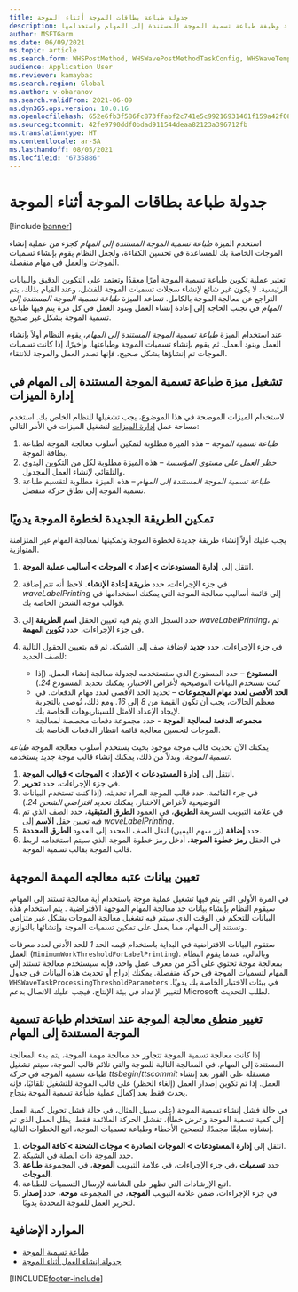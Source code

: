 ```yaml
---
title: جدولة طباعة بطاقات الموجة أثناء الموجة
description: يوضح هذا الموضوع كيفية إعداد وظيفة طباعة تسمية الموجة المستندة إلى المهام واستخدامها.
author: MSFTGarm
ms.date: 06/09/2021
ms.topic: article
ms.search.form: WHSPostMethod, WHSWavePostMethodTaskConfig, WHSWaveTemplateTable, WHSParameters, WHSWaveTableListPage, WHSWorkTableListPage, WHSWorkTable, BatchJobEnhanced, WHSPlannedWorkOrder
audience: Application User
ms.reviewer: kamaybac
ms.search.region: Global
ms.author: v-obaranov
ms.search.validFrom: 2021-06-09
ms.dyn365.ops.version: 10.0.16
ms.openlocfilehash: 652e6fb3f586fc873ffabf2c741e5c99216931461f159a42f08f9922e756280f
ms.sourcegitcommit: 42fe9790ddf0bdad911544deaa82123a396712fb
ms.translationtype: HT
ms.contentlocale: ar-SA
ms.lasthandoff: 08/05/2021
ms.locfileid: "6735886"
---
```

# <a name="schedule-wave-label-printing-during-wave"></a>جدولة طباعة بطاقات الموجة أثناء الموجة

[!include [banner](../../includes/banner.md)]

استخدم الميزة *طباعة تسمية الموجة المستندة إلى المهام* كجزء من عملية إنشاء الموجات الخاصة بك للمساعدة في تحسين الكفاءة، ولجعل النظام يقوم بإنشاء تسميات الموجات والعمل في مهام منفصلة.

تعتبر عملية تكوين طباعة تسمية الموجة أمرًا معقدًا وتعتمد على التكوين الدقيق والبيانات الرئيسية. لا يكون غير شائع لإنشاء سجلات تسميات الموجة للفشل، وعند القيام بذلك، يتم التراجع عن معالجة الموجة بالكامل. تساعد الميزة *طباعة تسمية الموجة المستندة إلى المهام* في تجنب الحاجة إلى إعادة إنشاء العمل وبنود العمل في كل مرة يتم فيها طباعة تسمية الموجة بشكل غير صحيح.

عند استخدام الميزة *طباعة تسمية الموجة المستندة إلى المهام*، يقوم النظام أولاً بإنشاء العمل وبنود العمل. ثم يقوم بإنشاء تسميات الموجة وطباعتها. وأخيرًا، إذا كانت تسميات الموجات تم إنشاؤها بشكل صحيح، فإنها تصدر العمل والموجة للانتقاء.

## <a name="turn-on-the-task-based-wave-label-printing-feature-in-feature-management"></a>تشغيل ميزة طباعة تسمية الموجة المستندة إلى المهام في إدارة الميزات

لاستخدام الميزات الموضحة في هذا الموضوع، يجب تشغيلها للنظام الخاص بك. استخدم مساحة عمل [إدارة الميزات](../../fin-ops-core/fin-ops/get-started/feature-management/feature-management-overview.md) لتشغيل الميزات في الأمر التالي:

1. *طباعة تسمية الموجة* – هذه الميزة مطلوبة لتمكين أسلوب معالجة الموجة لطباعة بطاقة الموجة.
1. *حظر العمل على مستوى المؤسسة‬* – هذه الميزة مطلوبة لكل من التكوين اليدوي والتلقائي لإنشاء العمل المجدول.
1. *طباعة تسمية الموجة المستندة إلى المهام* – هذه الميزة مطلوبة لتقسيم طباعة تسمية الموجة إلى نطاق حركة منفصل.

## <a name="manually-enable-the-new-wave-step-method"></a>تمكين الطريقة الجديدة لخطوة الموجة يدويًا

يجب عليك أولاً إنشاء طريقة جديدة لخطوة الموجة وتمكينها لمعالجة المهام غير المتزامنة المتوازية.

1. انتقل إلى  **إدارة المستودعات \> إعداد \> الموجات \> أساليب عملية الموجة**.
1. في جزء الإجراءات، حدد **طريقة إعادة الإنشاء**. لاحظ أنه تتم إضافة *waveLabelPrinting* إلى قائمة أساليب معالجة الموجة التي يمكنك استخدامها في قوالب موجة الشحن الخاصة بك.
1. حدد السجل الذي يتم فيه تعيين الحقل **اسم الطريقة** إلى *waveLabelPrinting*، ثم في جزء الإجراءات، حدد **تكوين المهمة**.
1. في جزء الإجراءات، حدد **جديد** لإضافة صف إلى الشبكة. ثم قم بتعيين الحقول التالية للصف الجديد:

    - **المستودع** – حدد المستودع الذي ستستخدمه لجدولة معالجة إنشاء العمل. (إذا كنت تستخدم البيانات التوضيحية لأغراض الاختبار، يمكنك تحديد المستودع *24*.)
    - **الحد الأقصى لعدد مهام المجموعات** – تحديد الحد الأقصى لعدد مهام الدفعات. في معظم الحالات، يجب أن تكون القيمة من *8* إلى *16*. ومع ذلك، نُوصي بالتجربة لإيجاد الإعداد الأمثل للسيناريوهات الخاصة بك.
    - **مجموعه الدفعة لمعالجة الموجة** - حدد مجموعة دفعات مخصصة لمعالجة الموجات لتحسين معالجة قائمة انتظار الدفعات الخاصة بك.

يمكنك الآن تحديث قالب موجة موجود بحيث يستخدم أسلوب معالجة الموجة *طباعة تسمية الموجة*. وبدلاً من ذلك، يمكنك إنشاء قالب موجة جديد يستخدمه.

1. انتقل إلى  **إدارة المستودعات \> الإعداد \> الموجات \> قوالب الموجة**.
1. في جزء الإجراءات، حدد **تحرير**.
1. في جزء القائمة، حدد قالب الموجة المراد تحديثه. (إذا كنت تستخدم البيانات التوضيحية لأغراض الاختبار، يمكنك تحديد *افتراضي الشحن 24*.)
1. في علامة التبويب السريعة **الطريق**، في العمود **الطرق المتبقية**، حدد الصف الذي تم فيه تعيين حقل **الاسم** إلى *waveLabelPrinting*.
1. حدد **إضافة** (زر سهم لليمين) لنقل الصف المحدد إلى العمود **الطرق المحددة**.
1. في الحقل **رمز خطوة الموجة**، أدخل رمز خطوة الموجة الذي سيتم استخدامه لربط قالب الموجة بقالب تسمية الموجة.

## <a name="set-wave-task-processing-threshold-data"></a>تعيين بيانات عتبه معالجه المهمة الموجهة

في المرة الأولى التي يتم فيها تشغيل عملية موجة باستخدام أية معالجة تستند إلى المهام، سيقوم النظام بإنشاء بيانات حد معالجة المهام الموجهة الافتراضية . يتم استخدام هذه البيانات للتحكم في الوقت الذي سيتم فيه تشغيل معالجة الموجات بشكل غير متزامن وتستند إلى المهام، مما يعمل على تمكين تسميات الموجة وإنشائها بالتوازي.

ستقوم البيانات الافتراضية في البداية باستخدام قيمه الحد *1* للحد الأدنى لعدد معرفات العمل (`MinimumWorkThresholdForLabelPrinting`). وبالتالي، عندما يقوم النظام بمعالجة موجة تحتوي على أكثر من معرف عمل واحد، فإنه سيستخدم معالجة تستند إلى المهام لتسميات الموجة في حركة منفصلة. يمكنك إدراج أو تحديث هذه البيانات في جدول `WHSWaveTaskProcessingThresholdParameters` في بيئات الاختبار الخاصة بك يدويًا. لتغيير الإعداد في بيئة الإنتاج، فيجب عليك الاتصال بدعم Microsoft لطلب التحديث.

## <a name="changes-to-the-wave-processing-logic-when-task-based-wave-label-printing-is-used"></a>تغيير منطق معالجة الموجة عند استخدام طباعة تسمية الموجة المستندة إلى المهام

إذا كانت معالجة تسمية الموجة تتجاوز حد معالجة مهمة الموجة، يتم بدء المعالجة المستندة إلى المهام. في المعالجة التالية للموجة والتي تلائم قالب الموجة، سيتم تشغيل طباعة تسمية الموجة في حركة *ttsbegin*/*ttscommit* مستقلة على الفور بعد إنشاء العمل. إذا تم تكوين إصدار العمل (إلغاء الحظر) على قالب الموجة للتشغيل تلقائيًا، فإنه يحدث فقط بعد إكمال عملية طباعة تسمية الموجة بنجاح.

في حالة فشل إنشاء تسمية الموجة (على سبيل المثال، في حالة فشل تحويل كمية العمل إلى كمية تسمية الموجة وعرض خطأ)، تفشل الحركة الملائمة فقط. يظل العمل الذي تم إنشاؤه سابقًا مجمدًا. لتصحيح الأخطاء وطباعة تسميات الموجة، اتبع الخطوات التالية.

1. انتقل إلى **إدارة المستودعات \> الموجات الصادرة‬ \> موجات الشحنة‬ \> كافة الموجات‬**.
1. حدد الموجة ذات الصلة في الشبكة.
1. في جزء الإجراءات، في علامة التبويب **الموجة**، في المجموعة **طباعة‏‎‬**، حدد **تسميات الموجات**.
1. اتبع الإرشادات التي تظهر على الشاشة لإرسال التسميات للطباعة.
1. في جزء الإجراءات، ضمن علامة التبويب **الموجة**، في المجموعة **موجة**، حدد **إصدار** لتحرير العمل للموجة المحددة يدويًا.

## <a name="additional-resources"></a>الموارد الإضافية

- [طباعة تسمية الموجة](configure-wave-label-printing.md)
- [جدولة إنشاء العمل أثناء الموجة](configure-wave-schedule-work-creation.md)

[!INCLUDE[footer-include](../../includes/footer-banner.md)]
